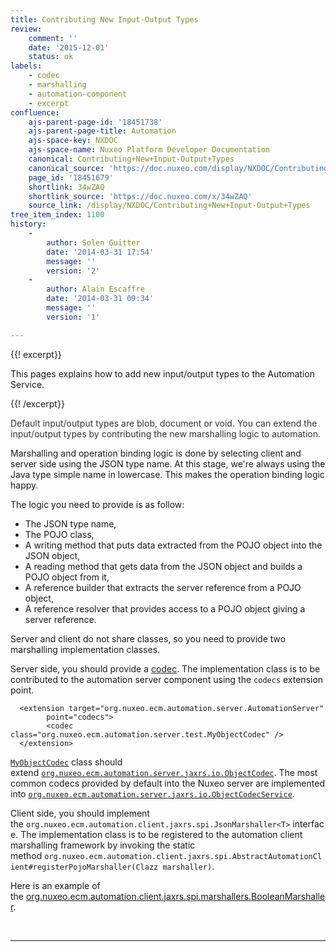 ```yaml
---
title: Contributing New Input-Output Types
review:
    comment: ''
    date: '2015-12-01'
    status: ok
labels:
    - codec
    - marshalling
    - automation-component
    - excerpt
confluence:
    ajs-parent-page-id: '18451738'
    ajs-parent-page-title: Automation
    ajs-space-key: NXDOC
    ajs-space-name: Nuxeo Platform Developer Documentation
    canonical: Contributing+New+Input-Output+Types
    canonical_source: 'https://doc.nuxeo.com/display/NXDOC/Contributing+New+Input-Output+Types'
    page_id: '18451679'
    shortlink: 34wZAQ
    shortlink_source: 'https://doc.nuxeo.com/x/34wZAQ'
    source_link: /display/NXDOC/Contributing+New+Input-Output+Types
tree_item_index: 1100
history:
    -
        author: Solen Guitter
        date: '2014-03-31 17:54'
        message: ''
        version: '2'
    -
        author: Alain Escaffre
        date: '2014-03-31 09:34'
        message: ''
        version: '1'

---
```

{{! excerpt}}

This pages explains how to add new input/output types to the Automation Service.

{{! /excerpt}}

<span style="color: rgb(51,51,51);">Default input/output types are blob, document or void. You can extend the input/output types by contributing the new marshalling logic to automation.</span>

Marshalling and operation binding logic is done by selecting client and server side using the JSON type name. At this stage,&nbsp;we're always using the Java type simple name in lowercase. This makes the operation binding logic happy.

The logic you need to provide is as follow:

*   The JSON type name,
*   The POJO class,
*   A writing method that puts data extracted from the POJO object into the JSON object,
*   A reading method that gets data from the JSON object and builds a POJO object from it,
*   A reference builder that extracts the server reference from a POJO object,
*   A reference resolver that provides access to a POJO object giving a server reference.

Server and client do not share classes, so you need to provide two marshalling implementation classes.

Server side, you should provide a&nbsp;[codec](http://explorer.nuxeo.org/nuxeo/site/distribution/latest/viewExtensionPoint/org.nuxeo.ecm.automation.server.AutomationServer--codecs). The implementation class is to be contributed to the automation server component using the&nbsp;`codecs`&nbsp;extension point.

```html/xml
  <extension target="org.nuxeo.ecm.automation.server.AutomationServer"
        point="codecs">
        <codec class="org.nuxeo.ecm.automation.server.test.MyObjectCodec" />
  </extension>
```

[`MyObjectCodec`](https://github.com/nuxeo/nuxeo-features/blob/master/nuxeo-automation/nuxeo-automation-test/src/test/java/org/nuxeo/ecm/automation/server/test/MyObjectCodec.java)&nbsp;class should extend&nbsp;[`org.nuxeo.ecm.automation.server.jaxrs.io.ObjectCodec`](https://github.com/nuxeo/nuxeo-features/blob/master/nuxeo-automation/nuxeo-automation-io/src/main/java/org/nuxeo/ecm/automation/io/services/codec/ObjectCodec.java). The most common codecs provided by default into the Nuxeo server are implemented into [`org.nuxeo.ecm.automation.server.jaxrs.io.ObjectCodecService`](https://github.com/nuxeo/nuxeo-features/blob/master/nuxeo-automation/nuxeo-automation-io/src/main/java/org/nuxeo/ecm/automation/io/services/codec/ObjectCodecService.java).

Client side, you should implement the&nbsp;`org.nuxeo.ecm.automation.client.jaxrs.spi.JsonMarshaller<T>`&nbsp;interface.&nbsp;The implementation class is to be registered to the automation client marshalling framework by invoking the static method&nbsp;`org.nuxeo.ecm.automation.client.jaxrs.spi.AbstractAutomationClient#registerPojoMarshaller(Clazz marshaller)`.

Here is an example of the&nbsp;[org.nuxeo.ecm.automation.client.jaxrs.spi.marshallers.BooleanMarshaller](https://github.com/nuxeo/nuxeo-features/blob/master/nuxeo-automation/nuxeo-automation-client/src/main/java/org/nuxeo/ecm/automation/client/jaxrs/spi/marshallers/BooleanMarshaller.java).

&nbsp;

* * *
